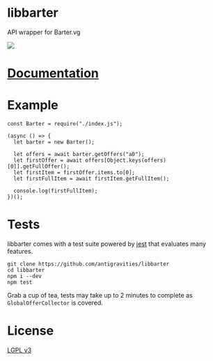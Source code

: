 # libbarter

API wrapper for Barter.vg

![](https://nodei.co/npm/libbarter.png)

# [Documentation](https://github.com/antigravities/libbarter/wiki)

# Example

```
const Barter = require("./index.js");

(async () => {
  let barter = new Barter();

  let offers = await barter.getOffers("a0");
  let firstOffer = await offers[Object.keys(offers)[0]].getFullOffer();
  let firstItem = firstOffer.items.to[0];
  let firstFullItem = await firstItem.getFullItem();
  
  console.log(firstFullItem);
})();
```

# Tests

libbarter comes with a test suite powered by [jest](https://jestjs.io) that evaluates many features.

```
git clone https://github.com/antigravities/libbarter
cd libbarter
npm i --dev
npm test
```

Grab a cup of tea, tests may take up to 2 minutes to complete as `GlobalOfferCollector` is covered.

# License

[LGPL v3](https://www.gnu.org/licenses/lgpl-3.0.en.html)

